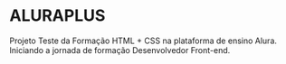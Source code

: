# ALURAPLUS
Projeto Teste da Formação HTML + CSS na plataforma de ensino Alura. 
Iniciando a jornada de formação Desenvolvedor Front-end.
